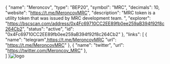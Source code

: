 {
    "name": "Meroncov",
    "type": "BEP20",
    "symbol": "MRC",
    "decimals": 10,
    "website": "https://t.me/MeroncovMRC",
    "description": "MRC token is a utility token that was issued by MRC development team. ",
    "explorer": "https://bscscan.com/address/0x4Fc69710CC2EE89fb0ee259aB394f92f8c264Cb2",
    "status": "active",
    "id": "0x4Fc69710CC2EE89fb0ee259aB394f92f8c264Cb2"
},
"links": [
        {
            "name": "telegram",https://t.me/MeroncovMRC
            "url": "https://t.me/MeroncovMRC"
        },
        {
            "name": "twitter",
            "url": "https://twitter.com/Meroncov_MRC"
        },\
    ]
}![logo](https://github.com/tangtj/bsc-contract-database/assets/139441535/bda3b88c-d516-4965-8d47-335709ed2c11)
